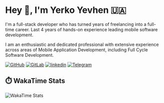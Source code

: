 # Hey 👋, I'm Yerko Yevhen 🇺🇦

I'm a full-stack developer who has turned years of freelancing into a full-time career.
Last 4 years of hands-on experience leading mobile software development.

I am an enthusiastic and dedicated professional with extensive experience across areas of Mobile Application Development, including Full Cycle Software Development.


[![GitHub](https://img.shields.io/badge/github-%2324292e.svg?style=for-the-badge&logo=github)][github]
[![GitLab](https://img.shields.io/badge/gitlab-330F63.svg?style=for-the-badge&logo=gitlab)][gitlab]
[![linkedin](https://img.shields.io/badge/linkedin-%231E77B5.svg?style=for-the-badge&logo=linkedin)][linkedin]
[![Telegram](https://img.shields.io/badge/telegram-330F63.svg?style=for-the-badge&logo=telegram)][telegram]


## ⏱️ WakaTime Stats
![WakaTime Stats](https://wakatime.com/share/@osben/9380031e-cf3e-48bc-aaea-cb79000bda42.png)

[github]: https://github.com/osben
[gitlab]: https://gitlab.com/osben
[linkedin]: https://linkedin.com/in/osben
[telegram]: https://linkedin.com/in/osben
